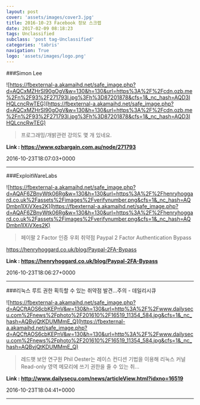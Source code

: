 ```yaml
---
layout: post
cover: 'assets/images/cover3.jpg'
title: 2016-10-23 Facebook 정보 스크랩
date: 2017-02-09 08:18:23
tags: Unclassified
subclass: 'post tag-Unclassified'
categories: 'tabris'
navigation: True
logo: 'assets/images/logo.png'
---
```


###Simon Lee

![https://fbexternal-a.akamaihd.net/safe_image.php?d=AQCxMZHrSl90gOgV&w=130&h=130&url=https%3A%2F%2Fcdn.ozb.me%2Fn%2F93%2F271793l.jpg%3Fh%3D87201878&cfs=1&_nc_hash=AQD3IHQLcncRwTEG](https://fbexternal-a.akamaihd.net/safe_image.php?d=AQCxMZHrSl90gOgV&w=130&h=130&url=https%3A%2F%2Fcdn.ozb.me%2Fn%2F93%2F271793l.jpg%3Fh%3D87201878&cfs=1&_nc_hash=AQD3IHQLcncRwTEG)

>프로그래밍/개밝관련 강의도 몇 개 있네요.



**Link : <https://www.ozbargain.com.au/node/271793>**

2016-10-23T18:07:03+0000

---

###ExploitWareLabs

![https://fbexternal-a.akamaihd.net/safe_image.php?d=AQAF6ZBnyWtk06Rg&w=130&h=130&url=https%3A%2F%2Fhenryhoggard.co.uk%2Fassets%2Fimages%2Fverifynumber.png&cfs=1&_nc_hash=AQDmbn1IXiVXes2K](https://fbexternal-a.akamaihd.net/safe_image.php?d=AQAF6ZBnyWtk06Rg&w=130&h=130&url=https%3A%2F%2Fhenryhoggard.co.uk%2Fassets%2Fimages%2Fverifynumber.png&cfs=1&_nc_hash=AQDmbn1IXiVXes2K)

>페이팔 2 Factor 인증 우회 취약점
Paypal 2  Factor Authentication Bypass

https://henryhoggard.co.uk/blog/Paypal-2FA-Bypass

**Link : <https://henryhoggard.co.uk/blog/Paypal-2FA-Bypass>**

2016-10-23T18:06:27+0000

---

###리눅스 루트 권한 획득할 수 있는 취약점 발견…주의 - 데일리시큐

![https://fbexternal-a.akamaihd.net/safe_image.php?d=AQCftAOS6cbKEPnV&w=130&h=130&url=http%3A%2F%2Fwww.dailysecu.com%2Fnews%2Fphoto%2F201610%2F16519_11354_584.jpg&cfs=1&_nc_hash=AQBvjQtKDUMMmE_Q](https://fbexternal-a.akamaihd.net/safe_image.php?d=AQCftAOS6cbKEPnV&w=130&h=130&url=http%3A%2F%2Fwww.dailysecu.com%2Fnews%2Fphoto%2F201610%2F16519_11354_584.jpg&cfs=1&_nc_hash=AQBvjQtKDUMMmE_Q)

>레드햇 보안 연구원 Phil Oester는 레이스 컨디션 기법을 이용해 리눅스 커널 Read-only 영역 메모리에 쓰기 권한을 줄 수 있는 취...

**Link : <http://www.dailysecu.com/news/articleView.html?idxno=16519>**

2016-10-23T18:04:41+0000

---

